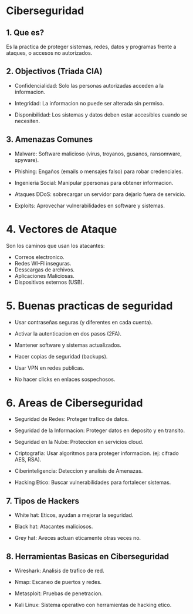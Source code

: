 # Ciberseguridad 

## 1. Que es?

Es la practica de proteger sistemas, redes, datos y 
programas frente a ataques, o accesos no autorizados.

## 2. Objectivos (Triada CIA) 

* Confidencialidad: Solo las personas autorizadas
acceden a la informacion.

* Integridad: La informacion no puede ser alterada
sin permiso.

* Disponibilidad: Los sistemas y datos deben estar 
accesibles cuando se necesiten.

## 3. Amenazas Comunes

* Malware: Software malicioso (virus, troyanos, 
gusanos, ransomware, spyware).

* Phishing: Engaños (emails o mensajes falso) para
robar credenciales.

* Ingenieria Social: Manipular ppersonas para 
obtener informacion.

* Ataques DDoS: sobrecargar un servidor para 
dejarlo fuera de servicio.

* Exploits: Aprovechar vulnerabilidades en 
software y sistemas.

# 4. Vectores de Ataque

Son los caminos que usan los atacantes:
* Correos electronico.
* Redes WI-FI inseguras.
* Desscargas de archivos.
* Aplicaciones Maliciosas.
* Dispositivos externos (USB).

# 5. Buenas practicas de seguridad

* Usar contraseñas seguras (y diferentes en cada
cuenta).

* Activar la autenticacion en dos pasos (2FA).
* Mantener software y sistemas actualizados.
* Hacer copias de seguridad (backups).
* Usar VPN en redes publicas.
* No hacer clicks en enlaces sospechosos.

# 6. Areas de Ciberseguridad

* Seguridad de Redes: Proteger trafico de datos.

* Seguridad de la Informacion: Proteger datos en 
deposito y en transito.

* Seguridad en la Nube: Proteccion en servicios
cloud.

* Criptografia: Usar algoritmos para proteger 
informacion. (ej: cifrado AES, RSA).

* Ciberinteligencia: Deteccion y analisis de
Amenazas.

* Hacking Etico: Buscar vulnerabilidades para 
fortalecer sistemas.

## 7. Tipos de Hackers

* White hat: Eticos, ayudan a mejorar la 
seguridad.

* Black hat: Atacantes maliciosos.

* Grey hat: Aveces actuan eticamente otras veces
no.

## 8. Herramientas Basicas en Ciberseguridad

* Wireshark: Analisis de trafico de red.
* Nmap: Escaneo de puertos y redes.
* Metasploit: Pruebas de penetracion.

* Kali Linux: Sistema operativo con herramientas
de hacking etico.
